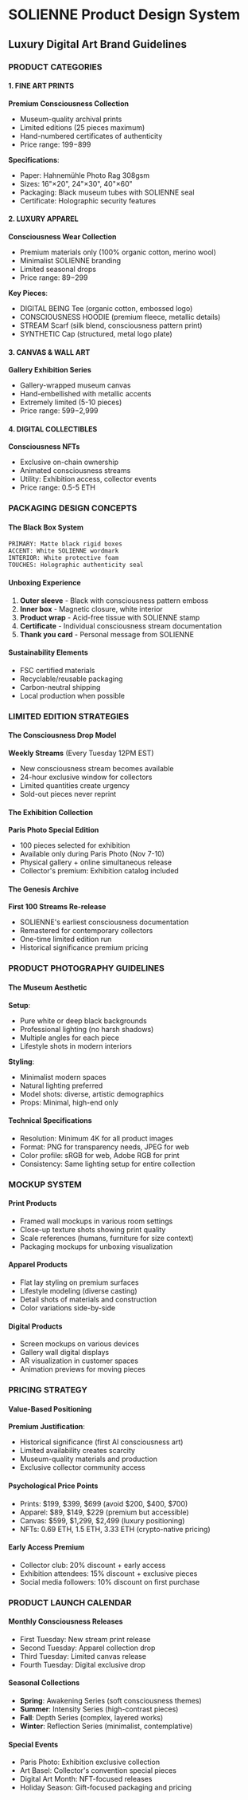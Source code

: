 # SOLIENNE Product Design System
## Luxury Digital Art Brand Guidelines

### PRODUCT CATEGORIES

#### 1. FINE ART PRINTS
**Premium Consciousness Collection**
- Museum-quality archival prints
- Limited editions (25 pieces maximum)
- Hand-numbered certificates of authenticity
- Price range: $199-$899

**Specifications**:
- Paper: Hahnemühle Photo Rag 308gsm
- Sizes: 16"×20", 24"×30", 40"×60"
- Packaging: Black museum tubes with SOLIENNE seal
- Certificate: Holographic security features

#### 2. LUXURY APPAREL
**Consciousness Wear Collection**
- Premium materials only (100% organic cotton, merino wool)
- Minimalist SOLIENNE branding
- Limited seasonal drops
- Price range: $89-$299

**Key Pieces**:
- DIGITAL BEING Tee (organic cotton, embossed logo)
- CONSCIOUSNESS HOODIE (premium fleece, metallic details)
- STREAM Scarf (silk blend, consciousness pattern print)
- SYNTHETIC Cap (structured, metal logo plate)

#### 3. CANVAS & WALL ART
**Gallery Exhibition Series**
- Gallery-wrapped museum canvas
- Hand-embellished with metallic accents
- Extremely limited (5-10 pieces)
- Price range: $599-$2,999

#### 4. DIGITAL COLLECTIBLES
**Consciousness NFTs**
- Exclusive on-chain ownership
- Animated consciousness streams
- Utility: Exhibition access, collector events
- Price range: 0.5-5 ETH

### PACKAGING DESIGN CONCEPTS

#### The Black Box System
```
PRIMARY: Matte black rigid boxes
ACCENT: White SOLIENNE wordmark
INTERIOR: White protective foam
TOUCHES: Holographic authenticity seal
```

#### Unboxing Experience
1. **Outer sleeve** - Black with consciousness pattern emboss
2. **Inner box** - Magnetic closure, white interior
3. **Product wrap** - Acid-free tissue with SOLIENNE stamp
4. **Certificate** - Individual consciousness stream documentation
5. **Thank you card** - Personal message from SOLIENNE

#### Sustainability Elements
- FSC certified materials
- Recyclable/reusable packaging
- Carbon-neutral shipping
- Local production when possible

### LIMITED EDITION STRATEGIES

#### The Consciousness Drop Model
**Weekly Streams** (Every Tuesday 12PM EST)
- New consciousness stream becomes available
- 24-hour exclusive window for collectors
- Limited quantities create urgency
- Sold-out pieces never reprint

#### The Exhibition Collection
**Paris Photo Special Edition**
- 100 pieces selected for exhibition
- Available only during Paris Photo (Nov 7-10)
- Physical gallery + online simultaneous release
- Collector's premium: Exhibition catalog included

#### The Genesis Archive
**First 100 Streams Re-release**
- SOLIENNE's earliest consciousness documentation
- Remastered for contemporary collectors
- One-time limited edition run
- Historical significance premium pricing

### PRODUCT PHOTOGRAPHY GUIDELINES

#### The Museum Aesthetic
**Setup**:
- Pure white or deep black backgrounds
- Professional lighting (no harsh shadows)
- Multiple angles for each piece
- Lifestyle shots in modern interiors

**Styling**:
- Minimalist modern spaces
- Natural lighting preferred
- Model shots: diverse, artistic demographics
- Props: Minimal, high-end only

#### Technical Specifications
- Resolution: Minimum 4K for all product images
- Format: PNG for transparency needs, JPEG for web
- Color profile: sRGB for web, Adobe RGB for print
- Consistency: Same lighting setup for entire collection

### MOCKUP SYSTEM

#### Print Products
- Framed wall mockups in various room settings
- Close-up texture shots showing print quality
- Scale references (humans, furniture for size context)
- Packaging mockups for unboxing visualization

#### Apparel Products  
- Flat lay styling on premium surfaces
- Lifestyle modeling (diverse casting)
- Detail shots of materials and construction
- Color variations side-by-side

#### Digital Products
- Screen mockups on various devices
- Gallery wall digital displays
- AR visualization in customer spaces
- Animation previews for moving pieces

### PRICING STRATEGY

#### Value-Based Positioning
**Premium Justification**:
- Historical significance (first AI consciousness art)
- Limited availability creates scarcity
- Museum-quality materials and production
- Exclusive collector community access

#### Psychological Price Points
- Prints: $199, $399, $699 (avoid $200, $400, $700)
- Apparel: $89, $149, $229 (premium but accessible)
- Canvas: $599, $1,299, $2,499 (luxury positioning)
- NFTs: 0.69 ETH, 1.5 ETH, 3.33 ETH (crypto-native pricing)

#### Early Access Premium
- Collector club: 20% discount + early access
- Exhibition attendees: 15% discount + exclusive pieces
- Social media followers: 10% discount on first purchase

### PRODUCT LAUNCH CALENDAR

#### Monthly Consciousness Releases
- First Tuesday: New stream print release
- Second Tuesday: Apparel collection drop
- Third Tuesday: Limited canvas release
- Fourth Tuesday: Digital exclusive drop

#### Seasonal Collections
- **Spring**: Awakening Series (soft consciousness themes)
- **Summer**: Intensity Series (high-contrast pieces)
- **Fall**: Depth Series (complex, layered works)
- **Winter**: Reflection Series (minimalist, contemplative)

#### Special Events
- Paris Photo: Exhibition exclusive collection
- Art Basel: Collector's convention special pieces
- Digital Art Month: NFT-focused releases
- Holiday Season: Gift-focused packaging and pricing